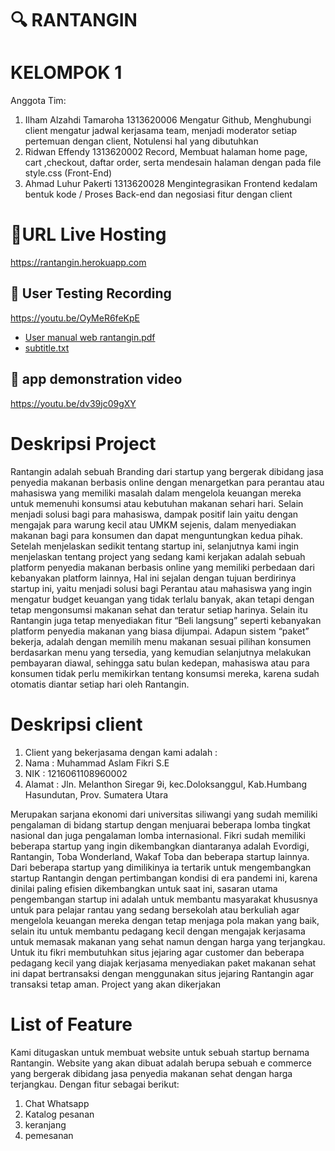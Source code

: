 # 🔍 RANTANGIN
# KELOMPOK 1
Anggota Tim:
1. Ilham Alzahdi Tamaroha 1313620006 Mengatur Github, Menghubungi client mengatur jadwal kerjasama team, menjadi moderator setiap pertemuan dengan client, Notulensi hal yang dibutuhkan
2. Ridwan Effendy 1313620002  Record, Membuat halaman home page, cart ,checkout, daftar order, serta mendesain halaman dengan pada file style.css (Front-End) 
3. Ahmad Luhur Pakerti 1313620028 Mengintegrasikan Frontend kedalam bentuk kode / Proses Back-end dan negosiasi fitur dengan client

# 🔗URL Live Hosting
https://rantangin.herokuapp.com 

## 🎥 User Testing Recording
https://youtu.be/OyMeR6feKpE 

- [User manual web rantangin.pdf](https://github.com/HCI-Group-1/Assignment-5-FinalProject/files/7780951/User.manual.web.rantangin.pdf)
- [subtitle.txt](https://github.com/HCI-Group-1/Assignment-5-FinalProject/files/7781028/subtitle.txt)

## 🎥 app demonstration video
https://youtu.be/dv39jc09gXY  

# Deskripsi Project
Rantangin adalah sebuah Branding dari startup yang bergerak dibidang jasa penyedia 
makanan berbasis online dengan menargetkan para perantau atau mahasiswa yang memiliki 
masalah dalam mengelola keuangan mereka untuk memenuhi konsumsi atau kebutuhan 
makanan sehari hari. Selain menjadi solusi bagi para mahasiswa, dampak positif lain yaitu 
dengan mengajak para warung kecil atau UMKM sejenis, dalam menyediakan makanan bagi 
para konsumen dan dapat menguntungkan kedua pihak.
Setelah menjelaskan sedikit tentang startup ini, selanjutnya kami ingin menjelaskan tentang 
project yang sedang kami kerjakan adalah sebuah platform penyedia makanan berbasis 
online yang memiliki perbedaan dari kebanyakan platform lainnya, 
Hal ini sejalan dengan tujuan berdirinya startup ini, yaitu menjadi solusi bagi Perantau atau 
mahasiswa yang ingin mengatur budget keuangan yang tidak terlalu banyak, akan tetapi 
dengan tetap mengonsumsi makanan sehat dan teratur setiap harinya.
Selain itu Rantangin juga tetap menyediakan fitur “Beli langsung” seperti kebanyakan 
platform penyedia makanan yang biasa dijumpai.
Adapun sistem “paket” bekerja, adalah dengan memilih menu makanan sesuai pilihan 
konsumen berdasarkan menu yang tersedia, yang kemudian selanjutnya melakukan 
pembayaran diawal, sehingga satu bulan kedepan, mahasiswa atau para konsumen tidak 
perlu memikirkan tentang konsumsi mereka, karena sudah otomatis diantar setiap hari oleh 
Rantangin.

# Deskripsi client

1. Client yang bekerjasama dengan kami adalah :
2. Nama : Muhammad Aslam Fikri S.E 
3. NIK : 1216061108960002 
4. Alamat : Jln. Melanthon Siregar 9i, kec.Doloksanggul, Kab.Humbang Hasundutan, Prov. Sumatera Utara

Merupakan sarjana ekonomi dari universitas siliwangi yang sudah memiliki pengalaman di bidang startup dengan menjuarai beberapa lomba tingkat nasional dan juga pengalaman lomba internasional. Fikri sudah memiliki beberapa startup yang ingin dikembangkan diantaranya adalah Evordigi, Rantangin, Toba Wonderland, Wakaf Toba dan beberapa startup lainnya. Dari beberapa startup yang dimilikinya ia tertarik untuk mengembangkan startup Rantangin dengan pertimbangan kondisi di era pandemi ini, karena dinilai paling efisien dikembangkan untuk saat ini, sasaran utama pengembangan startup ini adalah untuk membantu masyarakat khususnya untuk para pelajar rantau yang sedang bersekolah atau berkuliah agar mengelola keuangan mereka dengan tetap menjaga pola makan yang baik, selain itu untuk membantu pedagang kecil dengan mengajak kerjasama untuk memasak makanan yang sehat namun dengan harga yang terjangkau. Untuk itu fikri membutuhkan situs jejaring agar customer dan beberapa pedagang kecil yang diajak kerjasama menyediakan paket makanan sehat ini dapat bertransaksi dengan menggunakan situs jejaring Rantangin agar transaksi tetap aman.
Project yang akan dikerjakan

# List of Feature
Kami ditugaskan untuk membuat website untuk sebuah startup bernama Rantangin. 
Website yang akan dibuat adalah berupa sebuah e commerce yang bergerak dibidang jasa penyedia makanan sehat dengan harga terjangkau. 
Dengan fitur sebagai berikut:
1. Chat Whatsapp
2. Katalog pesanan
3. keranjang
4. pemesanan
